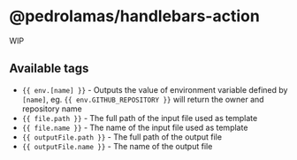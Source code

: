 # @pedrolamas/handlebars-action

WIP

## Available tags

- `{{ env.[name] }}` - Outputs the value of environment variable defined by `[name]`, eg. `{{ env.GITHUB_REPOSITORY }}` will return the owner and repository name
- `{{ file.path }}` - The full path of the input file used as template
- `{{ file.name }}` - The name of the input file used as template
- `{{ outputFile.path }}` - The full path of the output file
- `{{ outputFile.name }}` - The name of the output file
